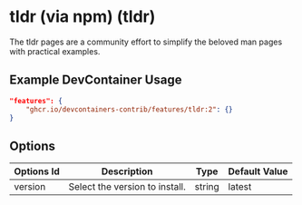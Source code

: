 
# tldr (via npm) (tldr)

The tldr pages are a community effort to simplify the beloved man pages with practical examples.

## Example DevContainer Usage

```json
"features": {
    "ghcr.io/devcontainers-contrib/features/tldr:2": {}
}
```

## Options

| Options Id | Description | Type | Default Value |
|-----|-----|-----|-----|
| version | Select the version to install. | string | latest |



